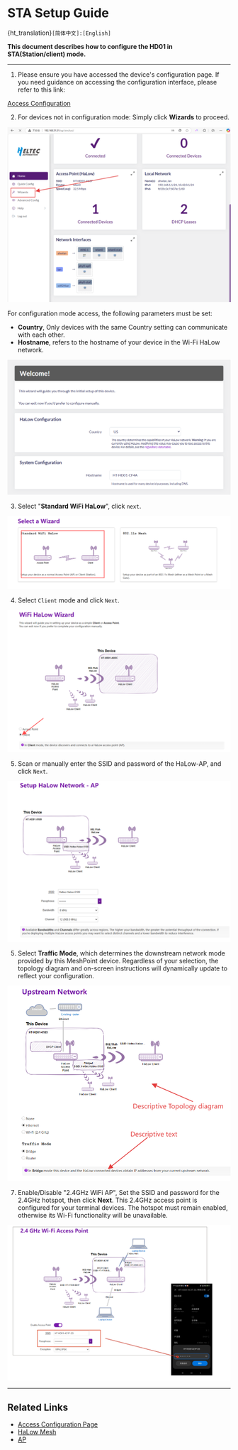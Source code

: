 # STA Setup Guide

{ht_translation}`[简体中文]:[English]`

**This document describes how to configure the HD01 in STA(Station/client) mode.**

------------------------------------------------------
1. Please ensure you have accessed the device's configuration page. If you need guidance on accessing the configuration interface, please refer to this link:

[Access Configuration](https://docs.heltec.org/en/wifi_halow/ht-hd01/access_configuration_page.html)

2. For devices not in configuration mode: Simply click **Wizards** to proceed. 

![](img/03.png)

For configuration mode access, the following parameters must be set:
- **Country**, Only devices with the same Country setting can communicate with each other.
- **Hostname**, refers to the hostname of your device in the Wi-Fi HaLow network. 

![Devices in configuration mode](img/01.png)

3. Select "**Standard WiFi HaLow**", click `next`.

![](img/ap/02.png)

4. Select `Client` mode and click `Next`.

![](img/sta/03.png)

5. Scan or manually enter the SSID and password of the HaLow-AP, and click `Next`.

![](img/ap/04.png)

5. Select **Traffic Mode**, which determines the downstream network mode provided by this MeshPoint device. Regardless of your selection, the topology diagram and on-screen instructions will dynamically update to reflect your configuration. 

![](img/ap/07.png)

7. Enable/Disable "2.4GHz WiFi AP", Set the SSID and password for the 2.4GHz hotspot, then click **Next**. This 2.4GHz access point is configured for your terminal devices. The hotspot must remain enabled, otherwise its Wi-Fi functionality will be unavailable.

![](img/sta/06.png)

------------------------------------

## Related Links
- [Access Configuration Page](https://docs.heltec.org/en/wifi_halow/ht-hd01/quick_started.html#access-configuration-page)
- [HaLow Mesh](https://docs.heltec.org/en/wifi_halow/ht-hd01/mesh/index.html)
- [AP](https://docs.heltec.org/en/wifi_halow/ht-hd01/ap-sta/ap.html)